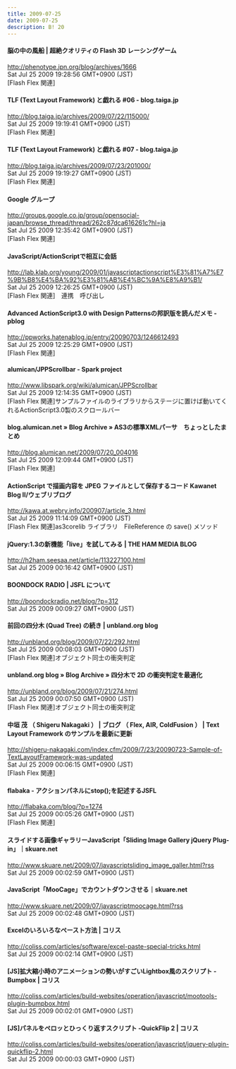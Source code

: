```yaml
---
title: 2009-07-25
date: 2009-07-25
description: B! 20
---
```


#### 脳の中の風船 | 超絶クオリティの Flash 3D レーシングゲーム
http://phenotype.jpn.org/blog/archives/1666<br>
Sat Jul 25 2009 19:28:56 GMT+0900 (JST)<br>
[Flash Flex 関連]


####     TLF (Text Layout Framework) と戯れる #06 - blog.taiga.jp    
http://blog.taiga.jp/archives/2009/07/22/115000/<br>
Sat Jul 25 2009 19:19:41 GMT+0900 (JST)<br>
[Flash Flex 関連]


####     TLF (Text Layout Framework) と戯れる #07 - blog.taiga.jp    
http://blog.taiga.jp/archives/2009/07/23/201000/<br>
Sat Jul 25 2009 19:19:27 GMT+0900 (JST)<br>
[Flash Flex 関連]


#### Google グループ
http://groups.google.co.jp/group/opensocial-japan/browse_thread/thread/262c87dca616261c?hl=ja<br>
Sat Jul 25 2009 12:35:42 GMT+0900 (JST)<br>
[Flash Flex 関連]


####   JavaScript/ActionScriptで相互に会話
http://lab.klab.org/young/2009/01/javascriptactionscript%E3%81%A7%E7%9B%B8%E4%BA%92%E3%81%AB%E4%BC%9A%E8%A9%B1/<br>
Sat Jul 25 2009 12:26:25 GMT+0900 (JST)<br>
[Flash Flex 関連]　連携　呼び出し


####  Advanced ActionScript3.0 with Design Patternsの邦訳版を読んだメモ - pblog
http://ppworks.hatenablog.jp/entry/20090703/1246612493<br>
Sat Jul 25 2009 12:25:29 GMT+0900 (JST)<br>
[Flash Flex 関連]


#### alumican/JPPScrollbar - Spark project
http://www.libspark.org/wiki/alumican/JPPScrollbar<br>
Sat Jul 25 2009 12:14:35 GMT+0900 (JST)<br>
[Flash Flex 関連]サンプルファイルのライブラリからステージに置けば動いてくれるActionScript3.0製のスクロールバー


#### blog.alumican.net  » Blog Archive   » AS3の標準XMLパーサ　ちょっとしたまとめ
http://blog.alumican.net/2009/07/20_004016<br>
Sat Jul 25 2009 12:09:44 GMT+0900 (JST)<br>
[Flash Flex 関連]


#### ActionScript で描画内容を JPEG ファイルとして保存するコード Kawanet Blog II/ウェブリブログ
http://kawa.at.webry.info/200907/article_3.html<br>
Sat Jul 25 2009 11:14:09 GMT+0900 (JST)<br>
[Flash Flex 関連]as3corelib ライブラリ　FileReference の save() メソッド


#### jQuery:1.3の新機能「live」を試してみる | THE HAM MEDIA BLOG
http://h2ham.seesaa.net/article/113227100.html<br>
Sat Jul 25 2009 00:16:42 GMT+0900 (JST)<br>


#### BOONDOCK RADIO | JSFL について
http://boondockradio.net/blog/?p=312<br>
Sat Jul 25 2009 00:09:27 GMT+0900 (JST)<br>


####   前回の四分木 (Quad Tree) の続き | unbland.org blog
http://unbland.org/blog/2009/07/22/292.html<br>
Sat Jul 25 2009 00:08:03 GMT+0900 (JST)<br>
[Flash Flex 関連]オブジェクト同士の衝突判定


#### unbland.org blog  » Blog Archive   » 四分木で 2D の衝突判定を最適化
http://unbland.org/blog/2009/07/21/274.html<br>
Sat Jul 25 2009 00:07:50 GMT+0900 (JST)<br>
[Flash Flex 関連]オブジェクト同士の衝突判定


#### 中垣 茂 （ Shigeru Nakagaki ） | ブログ （ Flex, AIR, ColdFusion ） | Text Layout Framework のサンプルを最新に更新
http://shigeru-nakagaki.com/index.cfm/2009/7/23/20090723-Sample-of-TextLayoutFramework-was-updated<br>
Sat Jul 25 2009 00:06:15 GMT+0900 (JST)<br>
[Flash Flex 関連]


#### flabaka - アクションパネルにstop();を記述するJSFL
http://flabaka.com/blog/?p=1274<br>
Sat Jul 25 2009 00:05:26 GMT+0900 (JST)<br>
[Flash Flex 関連]


#### スライドする画像ギャラリーJavaScript「Sliding Image Gallery jQuery Plug-in」｜skuare.net
http://www.skuare.net/2009/07/javascriptsliding_image_galler.html?rss<br>
Sat Jul 25 2009 00:02:59 GMT+0900 (JST)<br>


#### JavaScript「MooCage」でカウントダウンさせる｜skuare.net
http://www.skuare.net/2009/07/javascriptmoocage.html?rss<br>
Sat Jul 25 2009 00:02:48 GMT+0900 (JST)<br>


####   Excelのいろいろなペースト方法 | コリス
http://coliss.com/articles/software/excel-paste-special-tricks.html<br>
Sat Jul 25 2009 00:02:14 GMT+0900 (JST)<br>


####   [JS]拡大縮小時のアニメーションの勢いがすごいLightbox風のスクリプト -Bumpbox | コリス
http://coliss.com/articles/build-websites/operation/javascript/mootools-plugin-bumpbox.html<br>
Sat Jul 25 2009 00:02:01 GMT+0900 (JST)<br>


####   [JS]パネルをペロッとひっくり返すスクリプト -QuickFlip 2 | コリス
http://coliss.com/articles/build-websites/operation/javascript/jquery-plugin-quickflip-2.html<br>
Sat Jul 25 2009 00:00:03 GMT+0900 (JST)<br>


